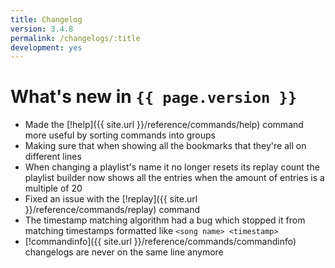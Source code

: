 ```yaml
---
title: Changelog
version: 3.4.8
permalink: /changelogs/:title
development: yes
---
```


# What's new in `{{ page.version }}`
- Made the [!help]({{ site.url }}/reference/commands/help) command more useful by sorting commands into groups
- Making sure that when showing all the bookmarks that they're all on different lines
- When changing a playlist's name it no longer resets its replay count the playlist builder now shows all the entries when the amount of entries is a multiple of 20
- Fixed an issue with the [!replay]({{ site.url }}/reference/commands/replay) command
- The timestamp matching algorithm had a bug which stopped it from matching timestamps formatted like `<song name> <timestamp>`
- [!commandinfo]({{ site.url }}/reference/commands/commandinfo) changelogs are never on the same line anymore
